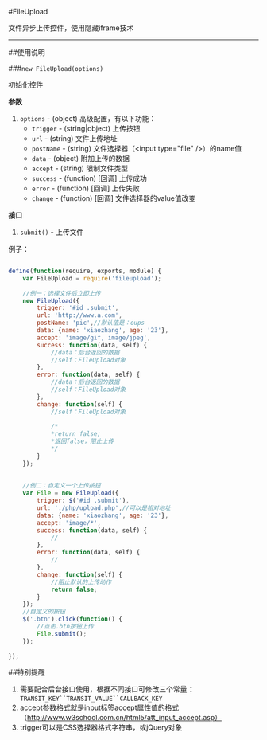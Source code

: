 #FileUpload

文件异步上传控件，使用隐藏iframe技术

---

##使用说明

###`new FileUpload(options)`

初始化控件

**参数**

1. `options` - (object) 高级配置，有以下功能：
   - `trigger` - (string|object) 上传按钮
   - `url` - (string) 文件上传地址
   - `postName` - (string) 文件选择器（&lt;input type="file" /&gt;）的name值 
   - `data` - (object) 附加上传的数据
   - `accept` - (string) 限制文件类型
   - `success` - (function) [回调] 上传成功
   - `error` - (function) [回调] 上传失败 
   - `change` - (function) [回调] 文件选择器的value值改变

**接口**

1. `submit()` - 上传文件

例子：
```js

define(function(require, exports, module) {
    var FileUpload = require('fileupload');
    
    //例一：选择文件后立即上传
    new FileUpload({
        trigger: '#id .submit',
        url: 'http://www.a.com',
        postName: 'pic',//默认值是：oups
        data: {name: 'xiaozhang', age: '23'},
        accept: 'image/gif, image/jpeg',
        success: function(data, self) {
            //data：后台返回的数据
            //self：FileUpload对象
        },
        error: function(data, self) {
            //data：后台返回的数据
            //self：FileUpload对象
        },
        change: function(self) {
            //self：FileUpload对象
            
            /*
            *return false;
            *返回false，阻止上传 
            */
        }
    });
    
    
    //例二：自定义一个上传按钮
    var File = new FileUpload({
        trigger: $('#id .submit'),
        url: './php/upload.php',//可以是相对地址
        data: {name: 'xiaozhang', age: '23'},
        accept: 'image/*',
        success: function(data, self) {
            //
        },
        error: function(data, self) {
            //
        },
        change: function(self) {
            //阻止默认的上传动作
            return false;
        }
    });
    //自定义的按钮
    $('.btn').click(function() {
        //点击.btn按钮上传
        File.submit();
    });
    
});

```

##特别提醒
1. 需要配合后台接口使用，根据不同接口可修改三个常量：`TRANSIT_KEY``TRANSIT_VALUE``CALLBACK_KEY`
2. accept参数格式就是input标签accept属性值的格式（http://www.w3school.com.cn/html5/att_input_accept.asp）
3. trigger可以是CSS选择器格式字符串，或jQuery对象


